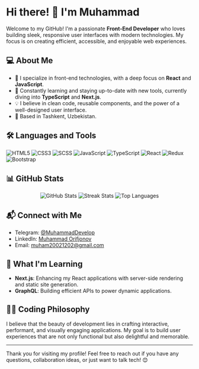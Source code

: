# Hi there! 👋 I'm Muhammad

Welcome to my GitHub! I'm a passionate **Front-End Developer** who loves building sleek, responsive user interfaces with modern technologies. My focus is on creating efficient, accessible, and enjoyable web experiences.

## 💻 About Me
- 🎨 I specialize in front-end technologies, with a deep focus on **React** and **JavaScript**.
- 🚀 Constantly learning and staying up-to-date with new tools, currently diving into **TypeScript** and **Next.js**.
- 💡 I believe in clean code, reusable components, and the power of a well-designed user interface.
- 📍 Based in Tashkent, Uzbekistan.

## 🛠️ Languages and Tools
<p>
  <img src="https://img.shields.io/badge/HTML5-E34F26?logo=html5&logoColor=white" alt="HTML5" />
  <img src="https://img.shields.io/badge/CSS3-1572B6?logo=css3&logoColor=white" alt="CSS3" />
  <img src="https://img.shields.io/badge/SCSS-CC6699?logo=sass&logoColor=white" alt="SCSS" />
  <img src="https://img.shields.io/badge/JavaScript-F7DF1E?logo=javascript&logoColor=black" alt="JavaScript" />
  <img src="https://img.shields.io/badge/TypeScript-007ACC?logo=typescript&logoColor=white" alt="TypeScript" />
  <img src="https://img.shields.io/badge/React-61DAFB?logo=react&logoColor=black" alt="React" />
  <img src="https://img.shields.io/badge/Redux-764ABC?logo=redux&logoColor=white" alt="Redux" />
  <img src="https://img.shields.io/badge/Bootstrap-7952B3?logo=bootstrap&logoColor=white" alt="Bootstrap" />
</p>

## 📊 GitHub Stats
<div align="center">
  <img src="https://github-readme-stats.vercel.app/api?username=iskanderovv&show_icons=true&theme=radical" alt="GitHub Stats" />
  <img src="https://github-readme-streak-stats.herokuapp.com/?user=iskanderovv&theme=radical" alt="Streak Stats" />
  <img src="https://github-readme-stats.vercel.app/api/top-langs/?username=iskanderovv&layout=compact&theme=radical" alt="Top Languages" />
</div>

## 📬 Connect with Me
- Telegram: [@MuhammadDevelop](https://t.me/MuhammadDevelop)
- LinkedIn: [Muhammad Orifjonov](https://www.linkedin.com/in/muhammad-orifjonov-7a2029322/)
- Email: [muham20021202@gmail.com](mailto:muham20021202@gmail.com)

## 🚀 What I'm Learning
- **Next.js**: Enhancing my React applications with server-side rendering and static site generation.
- **GraphQL**: Building efficient APIs to power dynamic applications.

## 👨‍💻 Coding Philosophy
I believe that the beauty of development lies in crafting interactive, performant, and visually engaging applications. My goal is to build user experiences that are not only functional but also delightful and memorable.

---

Thank you for visiting my profile! Feel free to reach out if you have any questions, collaboration ideas, or just want to talk tech! 😊
